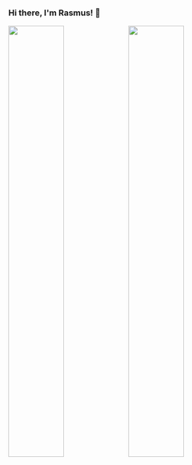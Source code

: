 ### Hi there, I'm Rasmus! 👋

<img align="left" width="47%" src="https://github-readme-stats.vercel.app/api?username=RasmusKlaaser&theme=radical" />
<img align="left" width="47%" src="https://github-readme-stats.vercel.app/api/top-langs/?username=RasmusKlaaser&layout=compact" />

